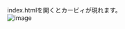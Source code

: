 index.htmlを開くとカービィが現れます。  
![image](https://github.com/kony-um/p5js-kirby/assets/34740746/4c3a48e9-d333-4272-95aa-53fe59d1ee47)

